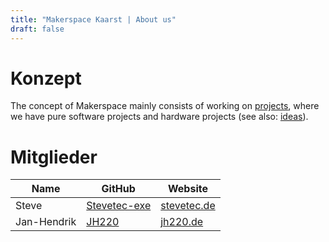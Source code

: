 ```yaml
---
title: "Makerspace Kaarst | About us"
draft: false
---
```


# Konzept

The concept of Makerspace mainly consists of working on [projects](https://github.com/orgs/makerspace-kaarst/projects), where we have pure software projects and hardware projects (see also: [ideas](https://github.com/makerspace-kaarst/ideas)).

# Mitglieder

|Name|GitHub|Website|
---- | -----|--------|
Steve|[Stevetec-exe](https://github.com/Stevetec-exe)|[stevetec.de](https://stevetec.de)
Jan-Hendrik|[JH220](https://github.com/JH220)|[jh220.de](http://jh220.de)